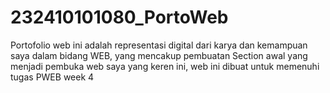 # 232410101080_PortoWeb
Portofolio web ini adalah representasi digital dari karya dan kemampuan saya dalam bidang WEB, yang mencakup pembuatan Section awal yang menjadi pembuka web saya yang keren ini, web ini dibuat untuk memenuhi tugas PWEB week 4 
